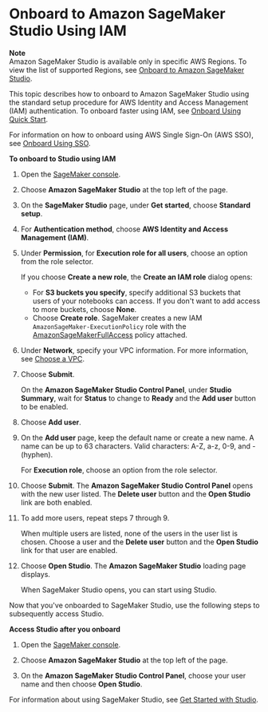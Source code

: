# Onboard to Amazon SageMaker Studio Using IAM<a name="onboard-iam"></a>

**Note**  
Amazon SageMaker Studio is available only in specific AWS Regions\. To view the list of supported Regions, see [Onboard to Amazon SageMaker Studio](gs-studio-onboard.md)\.

This topic describes how to onboard to Amazon SageMaker Studio using the standard setup procedure for AWS Identity and Access Management \(IAM\) authentication\. To onboard faster using IAM, see [Onboard Using Quick Start](onboard-quick-start.md)\.

For information on how to onboard using AWS Single Sign\-On \(AWS SSO\), see [Onboard Using SSO](onboard-sso-users.md)\.

**To onboard to Studio using IAM**

1. Open the [SageMaker console](https://console.aws.amazon.com/sagemaker/)\.

1. Choose **Amazon SageMaker Studio** at the top left of the page\.

1. On the **SageMaker Studio** page, under **Get started**, choose **Standard setup**\.

1. For **Authentication method**, choose **AWS Identity and Access Management \(IAM\)**\.

1. Under **Permission**, for **Execution role for all users**, choose an option from the role selector\.

   If you choose **Create a new role**, the **Create an IAM role** dialog opens:
   + For **S3 buckets you specify**, specify additional S3 buckets that users of your notebooks can access\. If you don't want to add access to more buckets, choose **None**\.
   + Choose **Create role**\. SageMaker creates a new IAM `AmazonSageMaker-ExecutionPolicy` role with the [AmazonSageMakerFullAccess](https://console.aws.amazon.com/iam/home?#/policies/arn:aws:iam::aws:policy/AmazonSageMakerFullAccess) policy attached\.

1. Under **Network**, specify your VPC information\. For more information, see [Choose a VPC](onboard-vpc.md)\.

1. Choose **Submit**\.

   On the **Amazon SageMaker Studio Control Panel**, under **Studio Summary**, wait for **Status** to change to **Ready** and the **Add user** button to be enabled\.

1. Choose **Add user**\.

1. On the **Add user** page, keep the default name or create a new name\. A name can be up to 63 characters\. Valid characters: A\-Z, a\-z, 0\-9, and \- \(hyphen\)\. 

   For **Execution role**, choose an option from the role selector\.

1. Choose **Submit**\. The **Amazon SageMaker Studio Control Panel** opens with the new user listed\. The **Delete user** button and the **Open Studio** link are both enabled\.

1. To add more users, repeat steps 7 through 9\.

   When multiple users are listed, none of the users in the user list is chosen\. Choose a user and the **Delete user** button and the **Open Studio** link for that user are enabled\.

1. Choose **Open Studio**\. The **Amazon SageMaker Studio** loading page displays\.

   When SageMaker Studio opens, you can start using Studio\.

Now that you've onboarded to SageMaker Studio, use the following steps to subsequently access Studio\.

**Access Studio after you onboard**

1. Open the [SageMaker console](https://console.aws.amazon.com/sagemaker/)\.

1. Choose **Amazon SageMaker Studio** at the top left of the page\.

1. On the **Amazon SageMaker Studio Control Panel**, choose your user name and then choose **Open Studio**\.

For information about using SageMaker Studio, see [Get Started with Studio](gs-studio.md)\.